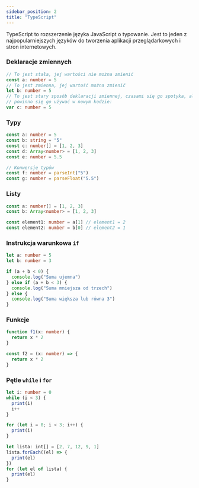 ```yaml
---
sidebar_position: 2
title: "TypeScript"
---
```


TypeScript to rozszerzenie języka JavaScript o typowanie. Jest to jeden z
najpopularniejszych języków do tworzenia aplikacji przeglądarkowych i stron
internetowych.

### Deklaracje zmiennych

```ts
// To jest stała, jej wartości nie można zmienić
const a: number = 5
// To jest zmienna, jej wartość można zmienić
let b: number = 5
// To jest stary sposób deklaracji zmiennej, czasami się go spotyka, ale nie
// powinno się go używać w nowym kodzie:
var c: number = 5
```

### Typy

```ts
const a: number = 5
const b: string = "5"
const c: number[] = [1, 2, 3]
const d: Array<number> = [1, 2, 3]
const e: number = 5.5

// Konwersje typów
const f: number = parseInt("5")
const g: number = parseFloat("5.5")
```

### Listy

```ts
const a: number[] = [1, 2, 3]
const b: Array<number> = [1, 2, 3]

const element1: number = a[1] // element1 = 2
const element2: number = b[0] // element2 = 1
```

### Instrukcja warunkowa `if`

```ts
let a: number = 5
let b: number = 3

if (a + b < 0) {
  console.log("Suma ujemna")
} else if (a + b < 3) {
  console.log("Suma mniejsza od trzech")
} else {
  console.log("Suma większa lub równa 3")
}
```

### Funkcje

```ts
function f1(x: number) {
  return x * 2
}

const f2 = (x: number) => {
  return x * 2
}
```

### Pętle `while` i `for`

```ts
let i: number = 0
while (i < 3) {
  print(i)
  i++
}

for (let i = 0; i < 3; i++) {
  print(i)
}

let lista: int[] = [2, 7, 12, 9, 1]
lista.forEach((el) => {
  print(el)
})
for (let el of lista) {
  print(el)
}
```
